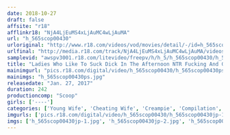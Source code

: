 ```yaml
---
date: 2018-10-27
draft: false
affsite: "r18"
afflinkr18: "NjA4LjEuMS4xLjAuMC4wLjAuMA"
url: "h_565scop00430"
urloriginal: "http://www.r18.com/videos/vod/movies/detail/-/id=h_565scop00430"
urlfinal: "http://media.r18.com/track/NjA4LjEuMS4xLjAuMC4wLjAuMA/videos/vod/movies/detail/-/id=h_565scop00430"
samplevid: "awspv3001.r18.com/litevideo/freepv/h/h_5/h_565scop00430/h_565scop00430_dmb_w.mp4"
title: "Ladies Who Like To Suck Dick In The Afternoon NTR Fucking And Getting Fucked 4 Hour BEST"
mainimgurl: "pics.r18.com/digital/video/h_565scop00430/h_565scop00430ps.jpg"
mainimgs: "h_565scop00430ps.jpg"
releasedate: "Jan. 27, 2017"
duration: 242
productioncomp: "Scoop"
girls: ['----']
categories: ['Young Wife', 'Cheating Wife', 'Creampie', 'Compilation', 'Over 4 Hours', 'Hi-Def']
imgurls: ['pics.r18.com/digital/video/h_565scop00430/h_565scop00430jp-1.jpg', 'pics.r18.com/digital/video/h_565scop00430/h_565scop00430jp-2.jpg', 'pics.r18.com/digital/video/h_565scop00430/h_565scop00430jp-3.jpg', 'pics.r18.com/digital/video/h_565scop00430/h_565scop00430jp-4.jpg', 'pics.r18.com/digital/video/h_565scop00430/h_565scop00430jp-5.jpg', 'pics.r18.com/digital/video/h_565scop00430/h_565scop00430jp-6.jpg', 'pics.r18.com/digital/video/h_565scop00430/h_565scop00430jp-7.jpg', 'pics.r18.com/digital/video/h_565scop00430/h_565scop00430jp-8.jpg', 'pics.r18.com/digital/video/h_565scop00430/h_565scop00430jp-9.jpg', 'pics.r18.com/digital/video/h_565scop00430/h_565scop00430jp-10.jpg', 'pics.r18.com/digital/video/h_565scop00430/h_565scop00430jp-11.jpg', 'pics.r18.com/digital/video/h_565scop00430/h_565scop00430jp-12.jpg', 'pics.r18.com/digital/video/h_565scop00430/h_565scop00430jp-13.jpg', 'pics.r18.com/digital/video/h_565scop00430/h_565scop00430jp-14.jpg', 'pics.r18.com/digital/video/h_565scop00430/h_565scop00430jp-15.jpg', 'pics.r18.com/digital/video/h_565scop00430/h_565scop00430jp-16.jpg', 'pics.r18.com/digital/video/h_565scop00430/h_565scop00430jp-17.jpg', 'pics.r18.com/digital/video/h_565scop00430/h_565scop00430jp-18.jpg', 'pics.r18.com/digital/video/h_565scop00430/h_565scop00430jp-19.jpg', 'pics.r18.com/digital/video/h_565scop00430/h_565scop00430jp-20.jpg']
imgs: ['h_565scop00430jp-1.jpg', 'h_565scop00430jp-2.jpg', 'h_565scop00430jp-3.jpg', 'h_565scop00430jp-4.jpg', 'h_565scop00430jp-5.jpg', 'h_565scop00430jp-6.jpg', 'h_565scop00430jp-7.jpg', 'h_565scop00430jp-8.jpg', 'h_565scop00430jp-9.jpg', 'h_565scop00430jp-10.jpg', 'h_565scop00430jp-11.jpg', 'h_565scop00430jp-12.jpg', 'h_565scop00430jp-13.jpg', 'h_565scop00430jp-14.jpg', 'h_565scop00430jp-15.jpg', 'h_565scop00430jp-16.jpg', 'h_565scop00430jp-17.jpg', 'h_565scop00430jp-18.jpg', 'h_565scop00430jp-19.jpg', 'h_565scop00430jp-20.jpg']
---
```

